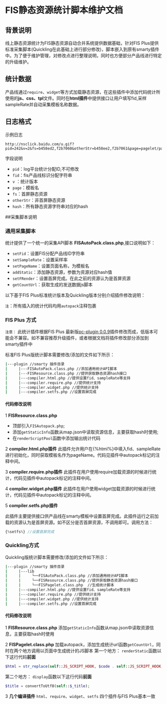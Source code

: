 # FIS静态资源统计脚本维护文档

## 背景说明

线上静态资源统计为FIS静态资源自动合并系统提供数据基础，针对FIS Plus提供标准采集脚本(Quickling在此基础上进行部分修改)，脚本嵌入到原有smarty插件中。为了便于维护管理，对修改点进行整理说明，同时也方便部分产品线进行特定的升级维护。

## 统计数据

产品线通过`require`、`widget`等方式加载静态资源，在这些插件中添加代码统计所使用的**js、css、tpl**文件。同时在**html插件**中提供接口让用户填写fid,采样sampleRate并自动采集模板名称数据。

## 日志格式

示例日志

```
http://nsclick.baidu.com/u.gif?pid=242&v=2&fs=b458ed2,f2b7060&otherStr=b458ee2,f2b7061&page=pagelet/page/index.tpl&sid=1396350814&hash=98d905c4aa&fid=test
```

字段说明

* `pid`：log平台统计分配ID,不可修改
* `fid`：fis产品线标识分配字符串
* `v`  ：统计版本
* `page`：模板名
* `fs`：首屏静态资源
* `otherStr`：非首屏静态资源
* `hash`：所有静态资源字符串对应的hash

##采集脚本说明

### **通用采集脚本**

统计提供了一个统一的采集API脚本 **FISAutoPack.class.php**,接口说明如下：

* `setFid`：设置FIS分配产品线ID字符串
* `setSampleRate`：设置采样率
* `setPageName`：设置页面名称，为模板名
* `addStatic`：添加静态资源，参数为资源对应hash值
* `setFRender`：设置首屏完成。在此之前的资源认为是首屏资源
* `getCountUrl`：获取生成的发送数据js脚本

以下基于FIS Plus标准统计版本及Quickling版本分别介绍插件修改说明：

`注`：所有插入的统计代码均用`autopack`注释包裹

### **FIS Plus 方式**

`注意：` 此统计插件根据FIS Plus 最新版[pc-plugin 0.0.9](http://lightjs.duapp.com/repos/component_detail?name=pc-plugin)插件修改而成，低版本可能会不兼容。如不兼容推荐升级插件，或者根据文档将插件修改部分添加到smarty插件中

标准FIS Plus版统计脚本需要修改/添加的文件如下所示：

```bash
|---plugin //smarty 插件目录
|     |---FISAutoPack.class.php //添加通用统计API脚本
|     |---FISResource.class.php //提供获取静态资源hash接口
|     |---compiler.html.php //提供设置fid、sampleRate等支持
|     |---compiler.require.php //提供统计支持
|     |---compiler.widget.php //提供统计支持
|     |---compiler.setfs.php //设置首屏完成
```

#### 代码修改说明

1 **FISResource.class.php** 

 - 顶部引入`FISAutopack.php`; 
 - 添加`getStaticInfo`函数从map.json中读取资源信息，主要获取hash时使用;
 - 在`renderScriptPool`函数中添加输出统计代码


2 **compiler.html.php插件**
此插件允许用户在{%html%}中填入fid、sampleRate进行初始化，同时获取模板名作为pageName。代码见插件中autopack标记的注释中间。

3 **compiler.require.php插件**
此插件在用户使用require加载资源的时候进行统计，代码见插件中autopack标记的注释中间。

4 **compiler.widget.php插件**
此插件在用户使用widget加载资源的时候进行统计，代码见插件中autopack标记的注释中间。

5 **compiler.setfs.php插件**

此插件主要提供接口供产品线在smarty模板中设置首屏完成。此插件运行之前加载的资源认为是首屏资源。如不区分是否首屏资源，不调用即可。调用方法：

```php
{%setfs%} //设置首屏完成
```
### **Quickling方式**

Quickling版统计脚本需要修改/添加的文件如下所示：

```bash
|---plugin //smarty 插件目录
|     |---lib 
|     |     └──FISAutoPack.class.php //添加通用统计API脚本
|     |     └──FISResource.class.php //提供获取静态资源hash接口
|     |     └──FISPagelet.class.php  //生成统计脚本
|     |---compiler.html.php //提供设置fid、sampleRate等支持
|     |---compiler.require.php //提供统计支持
|     |---compiler.widget.php //提供统计支持
|     |---compiler.setfs.php //设置首屏完成
```

#### 代码修改说明

1 **FISResource.class.php** 
添加`getStaticInfo`函数从map.json中读取资源信息，主要获取hash时使用

2 **FISPagelet.class.php** 
加载autopack，添加生成统计url函数`getCountUrl`，同时在两个地方调用以页面中生成统计的JS脚本
第一个地方：
`renderStatic`函数以下这行代码**前面**
```php
$html = str_replace(self::JS_SCRIPT_HOOK, $code . self::JS_SCRIPT_HOOK, $html);
```
第二个地方：
`display`函数以下这行代码**前面**
```php
$title = convertToUtf8(self::$_title);
```

3 **几个编译插件**
`html`、`require`、`widget`、`setfs` 四个插件与FIS Plus基本一致









